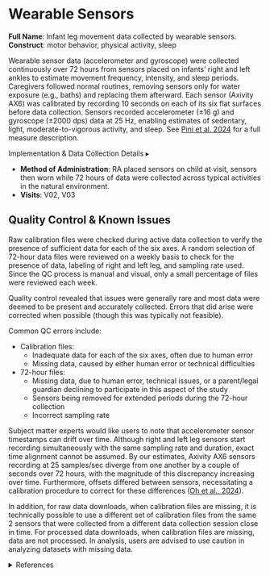 # Wearable Sensors
**Full Name**: Infant leg movement data collected by wearable sensors.   
**Construct**: motor behavior, physical activity, sleep   

Wearable sensor data (accelerometer and gyroscope) were collected continuously over 72 hours from sensors placed on infants’ right and left ankles to estimate movement frequency, intensity, and sleep periods. Caregivers followed normal routines, removing sensors only for water exposure (e.g., baths) and replacing them afterward. Each sensor (Axivity AX6) was calibrated by recording 10 seconds on each of its six flat surfaces before data collection. Sensors recorded accelerometer (±16 g) and gyroscope (±2000 dps) data at 25 Hz, enabling estimates of sedentary, light, moderate-to-vigorous activity, and sleep. See [Pini et al. 2024](https://doi.org/10.1016/j.dcn.2024.101446) for a full measure description.


<p>
<div id="notification-banner" class="notification-banner" onclick="toggleCollapse(this)">
    <span class="text">Implementation & Data Collection Details</span>
  <span class="notification-arrow">▸</span>
</div>
<div class="notification-collapsible-content">
    <ul>
        <li><b>Method of Administration</b>: RA placed sensors on child at visit, sensors then worn while 72 hours of data were collected across typical activities in the natural environment.</li>
        <li><b>Visits</b>: V02, V03</li>
    </ul>
</div>
</p>

## Quality Control & Known Issues  
Raw calibration files were checked during active data collection to verify the presence of sufficient data for each of the six axes. A random selection of 72-hour data files were reviewed on a weekly basis to check for the presence of data, labeling of right and left leg, and sampling rate used. Since the QC process is manual and visual, only a small percentage of files were reviewed each week.

Quality control revealed that issues were generally rare and most data were deemed to be present and accurately collected. Errors that did arise were corrected when possible (though this was typically not feasible). 

<p>
<summary>Common QC errors include:</summary>
<ul>
    <li>Calibration files:
        <ul>
            <li>Inadequate data for each of the six axes, often due to human error</li>
            <li>Missing data, caused by either human error or technical difficulties</li>
        </ul>
    </li>
    <li>72-hour files:
    <ul>
        <li>Missing data, due to human error, technical issues, or a parent/legal guardian declining to participate in this aspect of the study</li>
        <li>Sensors being removed for extended periods during the 72-hour collection</li>
        <li>Incorrect sampling rate</li>
    </ul>
</ul>
</p>

Subject matter experts would like users to note that accelerometer sensor timestamps can drift over time. Although right and left leg sensors start recording simultaneously with the same sampling rate and duration, exact time alignment cannot be assumed. By our estimates, Axivity AX6 sensors recording at 25 samples/sec diverge from one another by a couple of seconds over 72 hours, with the magnitude of this discrepancy increasing over time. Furthermore, offsets differed between sensors, necessitating a calibration procedure to correct for these differences ([Oh et al., 2024](https://doi.org/10.3390/s24175736)).

In addition, for raw data downloads, when calibration files are missing, it is technically possible to use a different set of calibration files from the same 2 sensors that were collected from a different data collection session close in time. For processed data downloads, when calibration files are missing, data are not processed. In analysis, users are advised to use caution in analyzing datasets with missing data.


<details class="collapsible references">
  <summary class="references">References</summary>
 <ul>
<p>Ghazi, M. A., Zhou, J., Havens, K. L., &amp; Smith, B. A. (2024). Accelerometer thresholds for estimating physical activity intensity levels in infants: A preliminary study. <em>Sensors</em> (Basel, Switzerland), 24(14), 4436. <a href="https://doi.org/10.3390/s24144436">https://doi.org/10.3390/s24144436</a></p>
<p>Jeung, S., Cockx, H., Appelhoff, S., Berg, T., Gramann, K., Grothkopp, S., Warmerdam, E., Hansen, C., Oostenveld, R., BIDS Maintainers, &amp; Welzel, J. (2024). Motion-BIDS: an extension to the brain imaging data structure to organize motion data for reproducible research. <em>Scientific Data</em>, 11(1), 716. <a href="https://doi.org/10.1038/s41597-024-03559-8">https://doi.org/10.1038/s41597-024-03559-8</a></p>
<p>Oh, J., Loeb, G. E., &amp; Smith, B. A. (2024). The utility of calibrating wearable sensors before quantifying infant leg movements. <em>Sensors</em> (Basel, Switzerland), 24(17), 5736. <a href="https://doi.org/10.3390/s24175736">https://doi.org/10.3390/s24175736</a></p>
<p>Oh, J., Ordoñez, E. L. T., Velasquez, E., Mejía, M., Del Pilar Grazioso, M., Rohloff, P., &amp; Smith, B. A. (2024). Associating neuromotor outcomes at 12 months with wearable sensor measures collected during early infancy in rural Guatemala. <em>Gait &amp; Posture</em>, 113, 477–489. <a href="https://doi.org/10.1016/j.gaitpost.2024.08.005">https://doi.org/10.1016/j.gaitpost.2024.08.005</a></p>
<p>Pini, N., Fifer, W. P., Oh, J., Nebeker, C., Croff, J. M., Smith, B. A., &amp; Novel Technology/Wearable Sensors Working Group. (2024). Remote data collection of infant activity and sleep patterns via wearable sensors in the HEALthy Brain and Child Development Study (HBCD). <em>Developmental Cognitive Neuroscience</em>, 69(101446), 101446. <a href="https://doi.org/10.1016/j.dcn.2024.101446">https://doi.org/10.1016/j.dcn.2024.101446</a></p>
<p>Smith, B. A., Trujillo-Priego, I. A., Lane, C. J., Finley, J. M., &amp; Horak, F. B. (2015). Daily quantity of infant leg movement: Wearable sensor algorithm and relationship to walking onset. <em>Sensors</em> (Basel, Switzerland), 15(8), 19006–19020. <a href="https://doi.org/10.3390/s150819006">https://doi.org/10.3390/s150819006</a></p>
<p>Trujillo-Priego, I. A., &amp; Smith, B. A. (2017). Kinematic characteristics of infant leg movements produced across a full day. <em>Journal of Rehabilitation and Assistive Technologies Engineering</em>, 4, 205566831771746. <a href="https://doi.org/10.1177/2055668317717461">https://doi.org/10.1177/2055668317717461</a></p>
<p>Trujillo-Priego, I. A., Zhou, J., Werner, I. F., Deng, W., &amp; Smith, B. A. (2020). Infant leg activity intensity before and after naps. <em>Journal for the Measurement of Physical Behaviour</em>, 3(2), 157–163.<a href="https://doi.org/10.1123/jmpb.2019-0011">https://doi.org/10.1123/jmpb.2019-0011</a></p>
</ul>
</details>
<br>